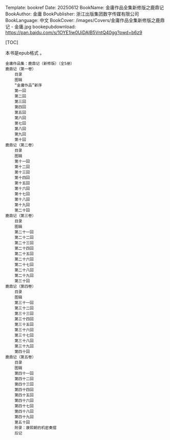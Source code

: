 Template: bookref
Date: 20250612
BookName: 金庸作品全集新修版之鹿鼎记
BookAuthor: 金庸
BookPublisher: 浙江出版集团数字传媒有限公司
BookLanguage: 中文
BookCover: /images/Covers/金庸作品全集新修版之鹿鼎记 - 金庸.jpg
bookepubdownload: https://pan.baidu.com/s/1OYE1iw0UiDAIB5VntQ40gg?pwd=b6z9


[TOC]

本书是epub格式 。



```
金庸作品集：鹿鼎记（新修版）（全5册）
鹿鼎记（第一卷）
    目录
    图辑
    “金庸作品”新序
    第一回
    第二回
    第三回
    第四回
    第五回
    第六回
    第七回
    第八回
    第九回
    第十回
鹿鼎记（第二卷）
    目录
    图辑
    第十一回
    第十二回
    第十三回
    第十四回
    第十五回
    第十六回
    第十七回
    第十八回
    第十九回
    第二十回
鹿鼎记（第三卷）
    目录
    图辑
    第二十一回
    第二十二回
    第二十三回
    第二十四回
    第二十五回
    第二十六回
    第二十七回
    第二十八回
    第二十九回
    第三十回
鹿鼎记（第四卷）
    目录
    图辑
    第三十一回
    第三十二回
    第三十三回
    第三十四回
    第三十五回
    第三十六回
    第三十七回
    第三十八回
    第三十九回
    第四十回
鹿鼎记（第五卷）
    目录
    图辑
    第四十一回
    第四十二回
    第四十三回
    第四十四回
    第四十五回
    第四十六回
    第四十七回
    第四十八回
    第四十九回
    第五十回
    附录：康熙朝的机密奏摺
    后记
```